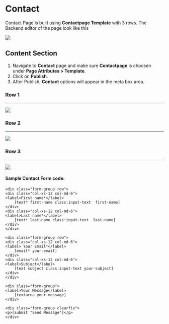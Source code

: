 # Contact

Contact Page is built using **Contactpage Template** with 3 rows. The Backend editor of the page look like this

![](http://transvelo.github.io/docs/pizzaro/images/contact-page-setting.png)

## Content Section

1. Navigate to **Contact** page and make sure **Contactpage** is choosen under **Page Attributes > Template**.
2. Click on **Publish**.
3. After Publish, **Contact** options will appear in the meta box area.

### Row 1
---

![](http://transvelo.github.io/docs/pizzaro/images/contact-page-setting-row-1.png)

### Row 2
---

![](http://transvelo.github.io/docs/pizzaro/images/contact-page-setting-row-2.png)


### Row 3
---

![](http://transvelo.github.io/docs/pizzaro/images/contact-page-setting-row-3.png)

#### Sample Contact Form code:

```
<div class="form-group row">
<div class="col-xs-12 col-md-6">
<label>First name*</label>
    [text* first-name class:input-text  first-name]
</div>
<div class="col-xs-12 col-md-6">
<label>Last name*</label>
    [text* last-name class:input-text  last-name]
</div>
</div>

<div class="form-group row">
<div class="col-xs-12 col-md-6">
<label> Your Email*</label>
    [email* your-email]
</div>
<div class="col-xs-12 col-md-6">
<label>Subject</label>
    [text subject class:input-text your-subject]
</div>
</div>

<div class="form-group">
<label>Your Message</label>
    [textarea your-message]
</div>

<div class="form-group clearfix">
<p>[submit "Send Message"]</p>
</div>
```
